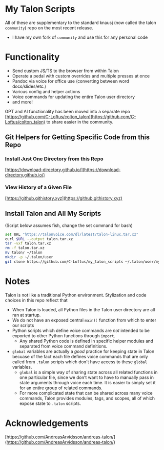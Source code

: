 # My Talon Scripts

All of these are supplementary to the standard knausj (now called the talon `community`) repo on the most recent release.

- I have my own fork of `community` and use this for any personal code

# Functionality

- Send custom JS/TS to the browser from within Talon
- Operate a pedal with custom overrides and multiple presses at once
- Pandoc via voice for office use (converting between word docs/slides/etc.)
- Various config and helper actions
- Voice commands for updating the entire Talon user directory 
- and more!

GPT and AI functionality has been moved into a separate repo [https://github.com/C-Loftus/colton_talon](https://github.com/C-Loftus/colton_talon) to share easier in the community.

## Git Helpers for Getting Specific Code from this Repo

### Install Just One Directory from this Repo

[https://download-directory.github.io/](https://download-directory.github.io/)

### View History of a Given File

[https://github.githistory.xyz](https://github.githistory.xyz)

## Install Talon and All My Scripts

(Script below assumes fish, change the set command for bash)

```sh
set URL "https://talonvoice.com/dl/latest/talon-linux.tar.xz"
curl $URL --output talon.tar.xz
tar -vxf talon.tar.xz
rm -f talon.tar.xz
mv talon/ ~/talon
mkdir -p ~/.talon/user
git clone https://github.com/C-Loftus/my_talon_scripts ~/.talon/user/myscripts
```

# Notes

Talon is not like a traditional Python environment. Stylization and code choices in this repo reflect that

- When Talon is loaded, all Python files in the Talon user directory are all ran at startup.
- We do not have an exposed central `main()` function from which to enter our scripts
- Python scripts which define voice commands are _not_ intended to be exported to other Python functions through `import`.
  - Any shared Python code is defined in specific helper modules and separated from voice command definitions.
- `global` variables are actually a _good_ practice for keeping state in Talon becuase of the fact each file defines voice commands that are only called from `.talon` scripts which don't have access to these `global` variables.
  - `global` is a simple way of sharing state across all related functions in one particular file, since we don't want to have to manually pass in state arguments through voice each time. It is easier to simply set it for an entire group of related commands.
  - For more complicated state that can be shared across many voice commands, Talon provides modules, tags, and scopes, all of which expose state to `.talon` scripts.

# Acknowledgements

[https://github.com/AndreasArvidsson/andreas-talon/](https://github.com/AndreasArvidsson/andreas-talon/)
